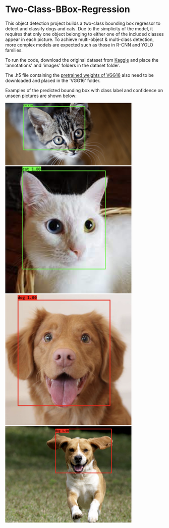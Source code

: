 # Two-Class-BBox-Regression
 This object detection project builds a two-class bounding box regressor to detect and classify dogs and cats. Due to the simplicity of the model, it requires that only one object belonging to either one of the included classes appear in each picture. To achieve multi-object & multi-class detection, more complex models are expected such as those in R-CNN and YOLO families.

 To run the code, download the original dataset from [Kaggle](https://www.kaggle.com/andrewmvd/dog-and-cat-detection?select=images) and place the 'annotations' and 'images' folders in the dataset folder. 
 
 The .h5 file containing the [pretrained weights of VGG16](https://github.com/fchollet/deep-learning-models/releases/download/v0.1/vgg16_weights_tf_dim_ordering_tf_kernels_notop.h5) also need to be downloaded and placed in the 'VGG16' folder.

 Examples of the predicted bounding box with class label and confidence on unseen pictures are shown below:
 
<img src="https://raw.githubusercontent.com/JiayuX/Two-Class-BBox-Regression/main/cat1.png" width="400"/>
<img src="https://raw.githubusercontent.com/JiayuX/Two-Class-BBox-Regression/main/cat2.png" width="400"/>
<img src="https://raw.githubusercontent.com/JiayuX/Two-Class-BBox-Regression/main/dog1.png" width="400"/>
<img src="https://raw.githubusercontent.com/JiayuX/Two-Class-BBox-Regression/main/dog2.png" width="400"/>

